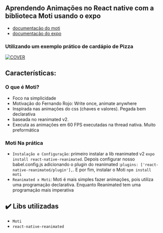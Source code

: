 ## Aprendendo Animações no React native com a biblioteca Moti usando o expo
- [documentação  do moti](https://moti.fyi/)
- [documentação do expo](https://docs.expo.dev/)

### Utilizando um exemplo prático de cardápio de Pizza 
[![COVER](https://i.pinimg.com/236x/b1/4e/96/b14e967be4d2d4d121ec19d6de13ea7c.jpg)](https://youtu.be/wb6bHqSQAgc)

## Características:
### O que é Moti?
- Foco na simplicidade
- Motivação do Fernando Rojo: Write once, animate anywhere
- Inspirada nas animações do css (chaves e valores). Pegada bem declarativa
- baseada no reanimated v2. 
- Executa as animações em 60 FPS executadas na thread nativa. Muito preformática

### Moti Na prática
- `Instalação e Configuração`: primeiro instalar a lib reanimated v2 `expo install react-native-reanimated`.  Depois configurar nosso babel.config.js adicionando o plugin do reanimated :`plugins: ['react-native-reanimated/plugin'],`. E por fim, instalar o Moti `npm install moti`
- `Reanimated x Moti`: Moti é mais simples fazer animações, pois utiliza uma programação declarativa. Enquanto Reanimated tem uma programação mais imperativa

## ✔️ Libs utilizadas

- `Moti`
- `react-native-reanimated`
